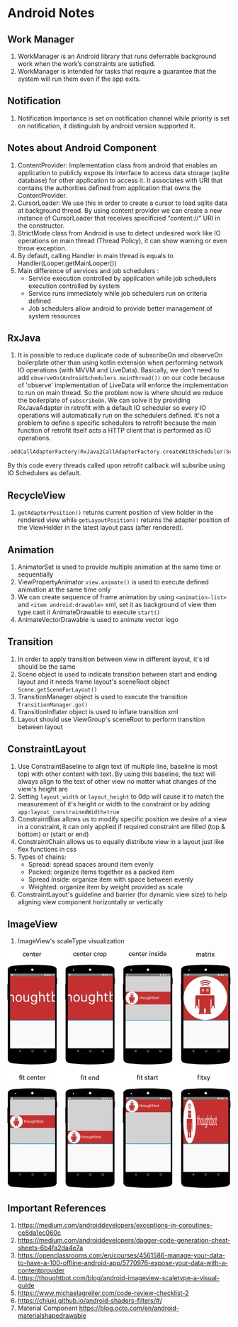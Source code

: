 # Android Notes

## Work Manager

1. WorkManager is an Android library that runs deferrable background work when the work’s constraints are satisfied.
2. WorkManager is intended for tasks that require a guarantee that the system will run them even if the app exits.

## Notification

1. Notification Importance is set on notification channel while priority is set on notification, it distinguish by android version supported it.

## Notes about Android Component

1. ContentProvider: Implementation class from android that enables an application to publicly expose its interface to access data storage (sqlite database) for other application to access it. It associates with URI that contains the authorities defined from application that owns the ContentProvider.
2. CursorLoader: We use this in order to create a cursor to load sqlite data at background thread. By using content provider we can create a new instance of CursorLoader that receives specificied “content://“ URI in the constructor.
3. StrictMode class from Android is use to detect undesired work like IO operations on main thread (Thread Policy), it can show warning or even throw exception.
4. By default, calling Handler in main thread is equals to Handler(Looper.getMainLooper())
5. Main difference of services and job schedulers :
   - Service execution controlled by application while job schedulers execution controlled by system
   - Service runs immediately while job schedulers run on criteria defined
   - Job schedulers allow android to provide better management of system resources

## RxJava

1. It is possible to reduce duplicate code of subscribeOn and observeOn boilerplate other than using kotlin extension when performing network IO operations (with MVVM and LiveData). Basically, we don't need to add `observeOn(AndroidSchedulers.mainThread())` on our code because of 'observe' implementation of LiveData will enforce the implementation to run on main thread. So the problem now is where should we reduce the boilerplate of `subscribeOn`. We can solve it by providing RxJavaAdapter in retrofit with a default IO scheduler so every IO operations will automatically run on the schedulers defined. It's not a problem to define a specific schedulers to retrofit because the main function of retrofit itself acts a HTTP client that is performed as IO operations.

```kotlin
.addCallAdapterFactory(RxJava2CallAdapterFactory.createWithScheduler(Schedulers.io()))
```

By this code every threads called upon retrofit callback will subsribe using IO Schedulers as default.

## RecycleView

1. `getAdapterPosition()` returns current position of view holder in the rendered view while `getLayoutPosition()` returns the adapter position of the ViewHolder in the latest layout pass (after rendered).

## Animation

1. AnimatorSet is used to provide multiple animation at the same time or sequentially
2. ViewPropertyAnimator `view.animate()` is used to execute defined animation at the same time only
3. We can create sequence of frame animation by using `<animation-list>` and `<item android:drawable>` xml, set it as background of view then type cast it AnimateDrawable to execute `start()`
4. AnimateVectorDrawable is used to animate vector logo

## Transition

1. In order to apply transition between view in different layout, it's id should be the same
2. Scene object is used to indicate transition between start and ending layout and it needs frame layout's sceneRoot object `Scene.getSceneForLayout()`
3. TransitionManager object is used to execute the transition `TransitionManager.go()`
4. TransitionInflater object is used to inflate transition xml
5. Layout should use ViewGroup's sceneRoot to perform transition between layout

## ConstraintLayout

1. Use ConstraintBaseline to align text (if multiple line, baseline is most top) with other content with text. By using this baseline, the text will always align to the text of other view no matter what changes of the view's height are
2. Setting `layout_width` or `layout_height` to 0dp will cause it to match the measurement of it's height or width to the constraint or by adding `app:layout_constrainedWidth=true`
3. ConstraintBias allows us to modify specific position we desire of a view in a constraint, it can only applied if required constraint are filled (top & bottom) or (start or end)
4. ConstraintChain allows us to equally distribute view in a layout just like flex functions in css
5. Types of chains:
   - Spread: spread spaces around item evenly
   - Packed: organize items together as a packed item
   - Spread Inside: organize item with space between evenly
   - Weighted: organize item by weight provided as scale
6. ConstraintLayout's guideline and barrier (for dynamic view size) to help aligning view component horizontally or vertically

## ImageView

1. ImageView's scaleType visualization

![ImageView ScaleType](../android/assets/scale_type.png)

## Important References

1. <https://medium.com/androiddevelopers/exceptions-in-coroutines-ce8da1ec060c>
2. <https://medium.com/androiddevelopers/dagger-code-generation-cheat-sheets-6b4fa2da4e7a>
3. <https://openclassrooms.com/en/courses/4561586-manage-your-data-to-have-a-100-offline-android-app/5770976-expose-your-data-with-a-contentprovider>
4. <https://thoughtbot.com/blog/android-imageview-scaletype-a-visual-guide>
5. <https://www.michaelagreiler.com/code-review-checklist-2>
6. <https://chiuki.github.io/android-shaders-filters/#/>
7. Material Component <https://blog.octo.com/en/android-materialshapedrawable>
